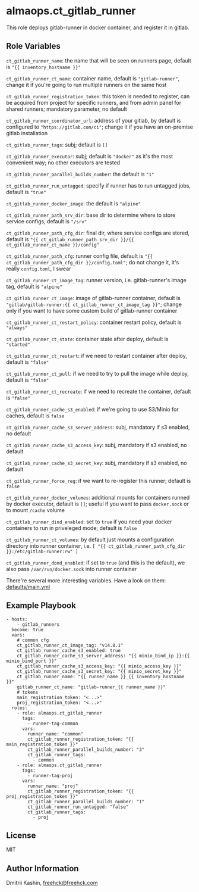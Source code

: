 almaops.ct_gitlab_runner
=========

This role deploys gitlab-runner in docker container, and register it in gitlab.

Role Variables
--------------
`ct_gitlab_runner_name`: the name that will be seen on runners page, default is `"{{ inventory_hostname }}"`

`ct_gitlab_runner_ct_name`: container name, default is `"gitlab-runner"`, change it if you're going to run multiple runners on the same host

`ct_gitlab_runner_registration_token`: this token is needed to register, can be acquired from project for specific runners, and from admin panel for shared runners; mandatory parameter, no default

`ct_gitlab_runner_coordinator_url`: address of your gitlab, by default is configured to `"https://gitlab.com/ci"`; change it if you have an on-premise gitlab installation

`ct_gitlab_runner_tags`: subj; default is `[]`

`ct_gitlab_runner_executor`: subj; default is `"docker"` as it's the most convenient way; no other executors are tested

`ct_gitlab_runner_parallel_builds_number`: the default is `"1"`

`ct_gitlab_runner_run_untagged`: specify if runner has to run untagged jobs, default is `"true"`

`ct_gitlab_runner_docker_image`: the default is `"alpine"`

`ct_gitlab_runner_path_srv_dir`: base dir to determine where to store service configs, default is `"/srv"`

`ct_gitlab_runner_path_cfg_dir`: final dir, where service configs are stored, default is `"{{ ct_gitlab_runner_path_srv_dir }}/{{ ct_gitlab_runner_ct_name }}/config"`

`ct_gitlab_runner_path_cfg`: runner config file, default is `"{{ ct_gitlab_runner_path_cfg_dir }}/config.toml"`; do not change it, it's really `config.toml`, I swear

`ct_gitlab_runner_ct_image_tag`: runner version, i.e. gitlab-runner's image tag, default is `"alpine"`

`ct_gitlab_runner_ct_image`: image of gitlab-runner container, default is `"gitlab/gitlab-runner:{{ ct_gitlab_runner_ct_image_tag }}"`; change only if you want to have some custom build of gitlab-runner container

`ct_gitlab_runner_ct_restart_policy`: container restart policy, default is `"always"`

`ct_gitlab_runner_ct_state`: container state after deploy, default is `"started"`

`ct_gitlab_runner_ct_restart`: if we need to restart container after deploy, default is `"false"`

`ct_gitlab_runner_ct_pull`: if we need to try to pull the image while deploy, default is `"false"`

`ct_gitlab_runner_ct_recreate`: if we need to recreate the container, default is `"false"`

`ct_gitlab_runner_cache_s3_enabled`: if we're going to use S3/Minio for caches, default is `false`

`ct_gitlab_runner_cache_s3_server_address`: subj, mandatory if s3 enabled, no default

`ct_gitlab_runner_cache_s3_access_key`: subj, mandatory if s3 enabled, no default

`ct_gitlab_runner_cache_s3_secret_key`: subj, mandatory if s3 enabled, no default

`ct_gitlab_runner_force_reg`: if we want to re-register this runner; default is `false`

`ct_gitlab_runner_docker_volumes`: additional mounts for containers runned by docker executor, default is `[]`; useful if you want to pass `docker.sock` or to mount `/cache` volume

`ct_gitlab_runner_dind_enabled`: set to `true` if you need your docker containers to run in priveleged mode; default is `false`

`ct_gitlab_runner_ct_volumes`: by default just mounts a configuration directory into runner container, i.e. `[ "{{ ct_gitlab_runner_path_cfg_dir }}:/etc/gitlab-runner:rw" ]`

`ct_gitlab_runner_dond_enabled`: if set to `true` (and this is the default), we also pass `/var/run/docker.sock` into runner container

There're several more interesting variables. Have a look on them: [defaults/main.yml](defaults/main.yml)

Example Playbook
----------------

    - hosts:
        - gitlab_runners
      become: true
      vars:
	    # common cfg
	    ct_gitlab_runner_ct_image_tag: "v14.8.1"
        ct_gitlab_runner_cache_s3_enabled: true
        ct_gitlab_runner_cache_s3_server_address: "{{ minio_bind_ip }}:{{ minio_bind_port }}"
        ct_gitlab_runner_cache_s3_access_key: "{{ minio_access_key }}"
        ct_gitlab_runner_cache_s3_secret_key: "{{ minio_secret_key }}"
		ct_gitlab_runner_name: "{{ runner_name }}_{{ inventory_hostname }}"
		gitlab_runner_ct_name: "gitlab-runner_{{ runner_name }}"
		# tokens
		main_registration_token: "<...>"
		proj_registration_token: "<...>"
      roles:
        - role: almaops.ct_gitlab_runner
		  tags:
		    - runner-tag-common
		  vars:
		    runner_name: "common"
		    ct_gitlab_runner_registration_token: "{{ main_registration_token }}"
		    ct_gitlab_runner_parallel_builds_number: "3"
			ct_gitlab_runner_tags:
			  - common
        - role: almaops.ct_gitlab_runner
		  tags:
		    - runner-tag-proj
		  vars:
		    runner_name: "proj"
		    ct_gitlab_runner_registration_token: "{{ proj_registration_token }}"
		    ct_gitlab_runner_parallel_builds_number: "1"
			ct_gitlab_runner_run_untagged: "false"
			ct_gitlab_runner_tags:
			  - proj


License
-------
MIT

Author Information
------------------
Dmitrii Kashin, <freehck@freehck.com>
